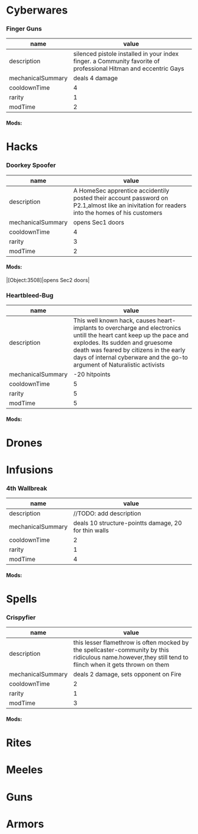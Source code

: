 # Cyberwares  
### Finger Guns
|name|value|
|-|-|
|description|silenced pistole installed in your index finger. a Community favorite of professional Hitman and eccentric Gays|
|mechanicalSummary|deals 4 damage|
|cooldownTime|4|
|rarity|1|
|modTime|2|
#### Mods:  
 
# Hacks  
### Doorkey Spoofer
|name|value|
|-|-|
|description|A HomeSec apprentice accidentily posted their account password on P2.1,almost like an inivitation for readers into the homes of his customers|
|mechanicalSummary|opens Sec1 doors|
|cooldownTime|4|
|rarity|3|
|modTime|2|
#### Mods:  
|[Object:3508]|opens Sec2 doors|
 
### Heartbleed-Bug
|name|value|
|-|-|
|description|This well known hack, causes heart-implants to overcharge and electronics untill the heart cant keep up the pace and explodes. Its sudden and gruesome death was feared by citizens in the early days of internal cyberware and the go-to argument of Naturalistic activists|
|mechanicalSummary|-20 hitpoints|
|cooldownTime|5|
|rarity|5|
|modTime|5|
#### Mods:  
 
# Drones  
# Infusions  
### 4th Wallbreak
|name|value|
|-|-|
|description|//TODO: add description|
|mechanicalSummary|deals 10 structure-pointts damage, 20 for thin walls|
|cooldownTime|2|
|rarity|1|
|modTime|4|
#### Mods:  
 
# Spells  
### Crispyfier
|name|value|
|-|-|
|description|this lesser flamethrow is often mocked by the spellcaster-community by this ridiculous name.however,they still tend to flinch when it gets thrown on them|
|mechanicalSummary|deals 2 damage, sets opponent on Fire|
|cooldownTime|2|
|rarity|1|
|modTime|3|
#### Mods:  
 
# Rites  
# Meeles  
# Guns  
# Armors  
